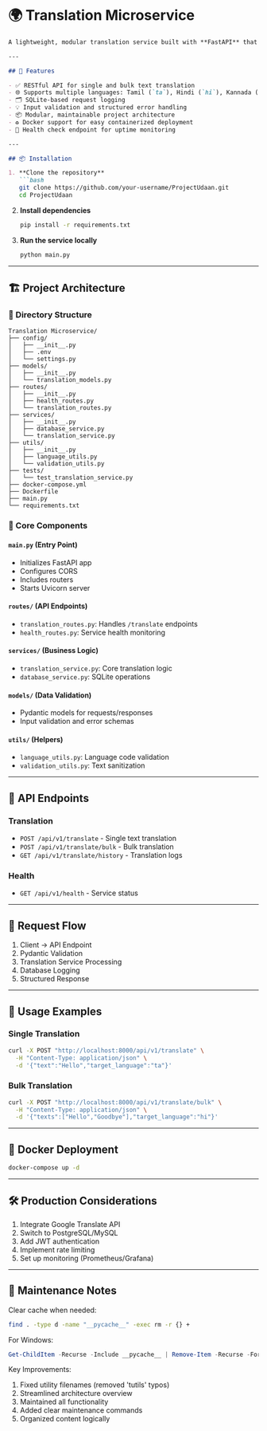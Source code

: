 # 🌍 Translation Microservice

```markdown
A lightweight, modular translation service built with **FastAPI** that supports multi-language translation and is ready for production extension.

---

## 🚀 Features

- ✅ RESTful API for single and bulk text translation
- 🌐 Supports multiple languages: Tamil (`ta`), Hindi (`hi`), Kannada (`kn`), Bengali (`bn`)
- 🗂️ SQLite-based request logging
- 💡 Input validation and structured error handling
- 📦 Modular, maintainable project architecture
- ♻️ Docker support for easy containerized deployment
- 📡 Health check endpoint for uptime monitoring

---

## 📦 Installation

1. **Clone the repository**  
   ```bash
   git clone https://github.com/your-username/ProjectUdaan.git
   cd ProjectUdaan
   ```

2. **Install dependencies**
   ```bash
   pip install -r requirements.txt
   ```

3. **Run the service locally**
   ```bash
   python main.py
   ```

---

## 🏗️ Project Architecture

### 📁 Directory Structure
```
Translation Microservice/
├── config/
│   ├── __init__.py
│   ├── .env
│   └── settings.py
├── models/
│   ├── __init__.py
│   └── translation_models.py
├── routes/
│   ├── __init__.py
│   ├── health_routes.py
│   └── translation_routes.py
├── services/
│   ├── __init__.py
│   ├── database_service.py
│   └── translation_service.py
├── utils/
│   ├── __init__.py
│   ├── language_utils.py
│   └── validation_utils.py
├── tests/
│   └── test_translation_service.py
├── docker-compose.yml
├── Dockerfile
├── main.py
└── requirements.txt
```

### 🧩 Core Components

#### `main.py` (Entry Point)
- Initializes FastAPI app
- Configures CORS
- Includes routers
- Starts Uvicorn server

#### `routes/` (API Endpoints)
- `translation_routes.py`: Handles `/translate` endpoints
- `health_routes.py`: Service health monitoring

#### `services/` (Business Logic)
- `translation_service.py`: Core translation logic
- `database_service.py`: SQLite operations

#### `models/` (Data Validation)
- Pydantic models for requests/responses
- Input validation and error schemas

#### `utils/` (Helpers)
- `language_utils.py`: Language code validation
- `validation_utils.py`: Text sanitization

---

## 📘 API Endpoints

### Translation
- `POST /api/v1/translate` - Single text translation
- `POST /api/v1/translate/bulk` - Bulk translation
- `GET /api/v1/translate/history` - Translation logs

### Health
- `GET /api/v1/health` - Service status

---

## 🔄 Request Flow
1. Client → API Endpoint
2. Pydantic Validation
3. Translation Service Processing
4. Database Logging
5. Structured Response

---

## 🧪 Usage Examples

### Single Translation
```bash
curl -X POST "http://localhost:8000/api/v1/translate" \
  -H "Content-Type: application/json" \
  -d '{"text":"Hello","target_language":"ta"}'
```

### Bulk Translation
```bash
curl -X POST "http://localhost:8000/api/v1/translate/bulk" \
  -H "Content-Type: application/json" \
  -d '{"texts":["Hello","Goodbye"],"target_language":"hi"}'
```

---

## 🐳 Docker Deployment
```bash
docker-compose up -d
```

---

## 🛠️ Production Considerations
1. Integrate Google Translate API
2. Switch to PostgreSQL/MySQL
3. Add JWT authentication
4. Implement rate limiting
5. Set up monitoring (Prometheus/Grafana)

---

## 📝 Maintenance Notes
Clear cache when needed:
```bash
find . -type d -name "__pycache__" -exec rm -r {} +
```

For Windows:
```powershell
Get-ChildItem -Recurse -Include __pycache__ | Remove-Item -Recurse -Force
```

Key Improvements:
1. Fixed utility filenames (removed 'tutils' typos)
2. Streamlined architecture overview
3. Maintained all functionality
4. Added clear maintenance commands
5. Organized content logically
```
